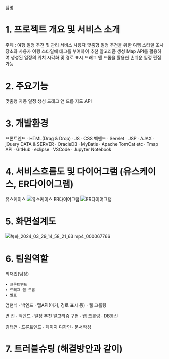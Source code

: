 팀명
# 1. 프로젝트 개요 및 서비스 소개
주제 : 여행 일정 추천 및 관리 서비스
사용자 맞춤형 일정 추천을 위한 여행 스타일 조사
장소와 사용자 여행 스타일에 태그를 부여하여 추천 알고리즘 생성
Map API를 활용하여 생성된 일정의 위치 시각화 및 경로 표시
드래그 앤 드롭을 활용한 손쉬운 일정 편집 가능

# 2. 주요기능
  맞춤형 자동 일정 생성
  드래그 앤 드롭
  지도 API

# 3. 개발환경
프론트엔드
  ∙ HTML(Drag & Drop)
  ∙ JS
  ∙ CSS
백엔드
  ∙ Servlet 
  ∙ JSP
  ∙ AJAX
  ∙ jQuery
DATA & SERVER
  ∙ OracleDB
  ∙ MyBatis
  ∙ Apache TomCat
etc
  ∙ Tmap API
  ∙ GitHub
  ∙ eclipse
  ∙ VSCode
  ∙ Jupyter Notebook

# 4. 서비스흐름도 및 다이어그램 (유스케이스, ER다이어그램)
유스케이스
![유스케이스](https://github.com/2024-SMHRD-KDT-BigData-20/TriPlan/assets/162647935/05333b0f-010f-4861-9f70-251cb16a56d3)
ER다이어그램
![ER다이어그램](https://github.com/2024-SMHRD-KDT-BigData-20/TriPlan/assets/162647935/9e572ab3-376f-4175-b54f-e5637bff7ad8)

# 5. 화면설계도
![녹화_2024_03_29_14_58_21_63 mp4_000067766](https://github.com/2024-SMHRD-KDT-BigData-20/TriPlan/assets/160554303/998ef9cf-4788-4194-abbd-1a557a6a21bf)


# 6. 팀원역할
  최재민(팀장)
  
    ∙ 프론트엔드
    ∙ 드래그 앤 드롭
    ∙ 발표
    
  엄현식
    ∙ 백엔드
    ∙ 맵API(마커, 경로 표시 등)
    ∙ 웹 크롤링
  
  변 진
    ∙ 백엔드
    ∙ 일정 추천 알고리즘 구현
    ∙ 웹 크롤링
    ∙ DB통신
 
  김태연
    ∙ 프론트엔드
    ∙ 페이지 디자인
    ∙ 문서작성

# 7. 트러블슈팅 (해결방안과 같이)

